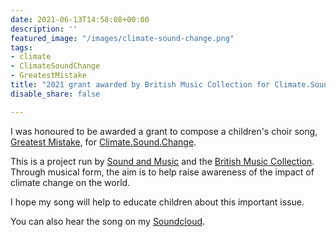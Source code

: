 ```yaml
---
date: 2021-06-13T14:58:08+00:00
description: ''
featured_image: "/images/climate-sound-change.png"
tags:
- climate
- ClimateSoundChange
- GreatestMistake
title: "2021 grant awarded by British Music Collection for Climate.Sound.Change project"
disable_share: false

---
```

I was honoured to be awarded a grant to compose a children's choir song, [Greatest Mistake](/music), for [Climate.Sound.Change](https://britishmusiccollection.org.uk/article/climate-sound-change-winners-announced).

This is a project run by [Sound and Music](https://soundandmusic.org/) and the [British Music Collection](https://britishmusiccollection.org.uk/article/opportunity-climate-sound-change). Through musical form, the aim is to help raise awareness of the impact of climate change on the world.

I hope my song will help to educate children about this important issue.

You can also hear the song on my [Soundcloud](https://soundcloud.com/jslowenmusic/greatest-mistake).
